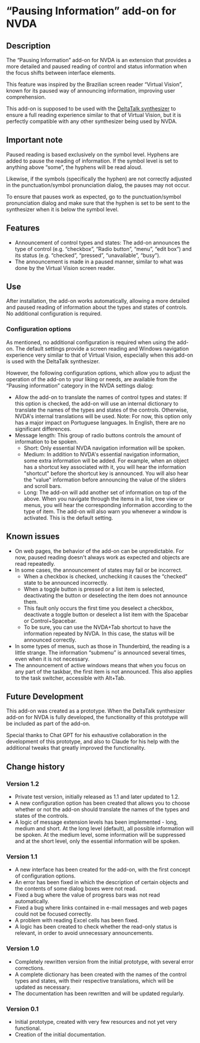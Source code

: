# “Pausing Information” add-on for NVDA

## Description

The “Pausing Information” add-on for NVDA is an extension that provides a more detailed and paused reading of control and status information when the focus shifts between interface elements.

This feature was inspired by the Brazilian screen reader “Virtual Vision”, known for its paused way of announcing information, improving user comprehension.

This add-on is supposed to be used with the [DeltaTalk synthesizer](https://cld.pt/dl/download/2fbe0f2a-3a24-41f3-96f5-9ff9a5a88b07/DeltaTalk%20TTS.exe?dl=true) to ensure a full reading experience similar to that of Virtual Vision, but it is perfectly compatible with any other synthesizer being used by NVDA.

## Important note

Paused reading is based exclusively on the symbol level. Hyphens are added to pause the reading of information. If the symbol level is set to anything above “some”, the hyphens will be read aloud.

Likewise, if the symbols (specifically the hyphen) are not correctly adjusted in the punctuation/symbol pronunciation dialog, the pauses may not occur.

To ensure that pauses work as expected, go to the punctuation/symbol pronunciation dialog and make sure that the hyphen is set to be sent to the synthesizer when it is below the symbol level.

## Features

* Announcement of control types and states: The add-on announces the type of control (e.g. “checkbox”, “Radio button”, “menu”, “edit box”) and its status (e.g. “checked”, “pressed”, “unavailable”, “busy”).
* The announcement is made in a paused manner, similar to what was done by the Virtual Vision screen reader.

## Use

After installation, the add-on works automatically, allowing a more detailed and paused reading of information about the types and states of controls. No additional configuration is required.

### Configuration options

As mentioned, no additional configuration is required when using the add-on. The default settings provide a screen reading and Windows navigation experience very similar to that of Virtual Vision, especially when this add-on is used with the DeltaTalk synthesizer.

However, the following configuration options, which allow you to adjust the operation of the add-on to your liking or needs, are available from the “Pausing information” category in the NVDA settings dialog:

* Allow the add-on to translate the names of control types and states: If this option is checked, the add-on will use an internal dictionary to translate the names of the types and states of the controls. Otherwise, NVDA's internal translations will be used.
Note: For now, this option only has a major impact on Portuguese languages. In English, there are no significant differences.
* Message length: This group of radio buttons controls the amount of information to be spoken.
    * Short: Only essential NVDA navigation information will be spoken.
    * Medium: In addition to NVDA's essential navigation information, some extra information will be added. For example, when an object has a shortcut key associated with it, you will hear the information "shortcut" before the shortcut key is announced. You will also hear the "value" information before announcing the value of the sliders and scroll bars.
    * Long: The add-on will add another set of information on top of the above. When you navigate through the items in a list, tree view or menus, you will hear the corresponding information according to the type of item. The add-on will also warn you whenever a window is activated. This is the default setting.

## Known issues

* On web pages, the behavior of the add-on can be unpredictable. For now, paused reading doesn't always work as expected and objects are read repeatedly.
* In some cases, the announcement of states may fail or be incorrect.
    * When a checkbox is checked, unchecking it causes the “checked” state to be announced incorrectly.
    * When a toggle button is pressed or a list item is selected, deactivating the button or deselecting the item does not announce them.
    * This fault only occurs the first time you deselect a checkbox, deactivate a toggle button or deselect a list item with the Spacebar or Control+Spacebar.
    * To be sure, you can use the NVDA+Tab shortcut to have the information repeated by NVDA. In this case, the status will be announced correctly.
* In some types of menus, such as those in Thunderbird, the reading is a little strange. The information “submenu” is announced several times, even when it is not necessary.
* The announcement of active windows means that when you focus on any part of the taskbar, the first item is not announced. This also applies to the task switcher, accessible with Alt+Tab.

## Future Development

This add-on was created as a prototype. When the DeltaTalk synthesizer add-on for NVDA is fully developed, the functionality of this prototype will be included as part of the add-on.

Special thanks to Chat GPT for his exhaustive collaboration in the development of this prototype, and also to Claude for his help with the additional tweaks that greatly improved the functionality.

## Change history

### Version 1.2

* Private test version, initially released as 1.1 and later updated to 1.2.
* A new configuration option has been created that allows you to choose whether or not the add-on should translate the names of the types and states of the controls.
* A logic of message extension levels has been implemented - long, medium and short. At the long level (default), all possible information will be spoken. At the medium level, some information will be suppressed and at the short level, only the essential information will be spoken.

### Version 1.1

* A new interface has been created for the add-on, with the first concept of configuration options.
* An error has been fixed in which the description of certain objects and the contents of some dialog boxes were not read.
* Fixed a bug where the value of progress bars was not read automatically.
* Fixed a bug where links contained in e-mail messages and web pages could not be focused correctly.
* A problem with reading Excel cells has been fixed.
* A logic has been created to check whether the read-only status is relevant, in order to avoid unnecessary announcements.

### Version 1.0

* Completely rewritten version from the initial prototype, with several error corrections.
* A complete dictionary has been created with the names of the control types and states, with their respective translations, which will be updated as necessary.
* The documentation has been rewritten and will be updated regularly.

### Version 0.1

* Initial prototype, created with very few resources and not yet very functional.
* Creation of the initial documentation.